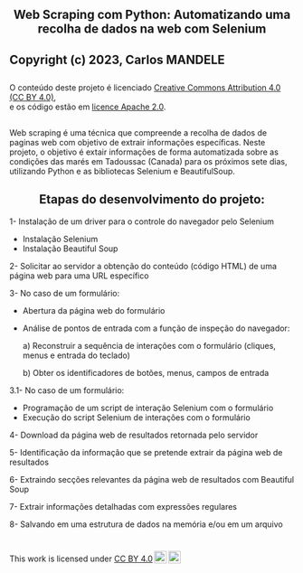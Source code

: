  <h1 style="font-size:150%;
  text-align:center">Web Scraping com Python: Automatizando uma recolha de dados na web com Selenium</h1>
  <h4 style="font-size:150%;
 ##
   
Projeto realizado durante minha aula de visão computacional (Deep learning) avançado na Université Cégep de Matane

##### Copyright (c) 2023, Carlos MANDELE

O conteúdo deste projeto é licenciado <a href="https://creativecommons.org/licenses/by/4.0/deed.fr" target='_blank'>Creative Commons Attribution 4.0 (CC BY 4.0)</a>,<br/>e os código estão em <a href="https://www.apache.org/licenses/LICENSE-2.0" target='_blank'>licence Apache 2.0</a>.
 

##
Web scraping é uma técnica que compreende a recolha de dados de paginas web com objetivo de extrair informações específicas. Neste projeto, o objetivo é extair informações de forma automatizada sobre as condições das marés em Tadoussac (Canada) para os próximos sete dias, utilizando Python e as bibliotecas Selenium e BeautifulSoup.

 ##
<h2 style="font-size:150%;
 text-align:center">Etapas do desenvolvimento do projeto:</h2>
 
1- Instalação de um driver para o controle do navegador pelo Selenium
* Instalação Selenium
* Instalação Beautiful Soup

2- Solicitar ao servidor a obtenção do conteúdo (código HTML) de uma página web para uma URL específico

3- No caso de um formulário:
* Abertura da página web do formulário
* Análise de pontos de entrada com a função de inspeção do navegador:

  a) Reconstruir a sequência de interações com o formulário (cliques, menus e entrada do teclado)
  
  b) Obter os identificadores de botões, menus, campos de entrada

3.1- No caso de um formulário:
* Programação de um script de interação Selenium com o formulário
* Execução do script Selenium de interações com o formulário


4- Download da página web de resultados retornada pelo servidor

5- Identificação da informação que se pretende extrair da página web de resultados

6- Extraindo secções relevantes da página web de resultados com Beautiful Soup

7- Extrair informações detalhadas com expressões regulares

8- Salvando em uma estrutura de dados na memória e/ou em um arquivo


#
<p xmlns:cc="http://creativecommons.org/ns#" >This work is licensed under <a href="http://creativecommons.org/licenses/by/4.0/?ref=chooser-v1" target="_blank" rel="license noopener noreferrer" style="display:inline-block;">CC BY 4.0<img style="height:22px!important;margin-left:3px;vertical-align:text-bottom;" src="https://mirrors.creativecommons.org/presskit/icons/cc.svg?ref=chooser-v1"><img style="height:22px!important;margin-left:3px;vertical-align:text-bottom;" src="https://mirrors.creativecommons.org/presskit/icons/by.svg?ref=chooser-v1"></a></p>
